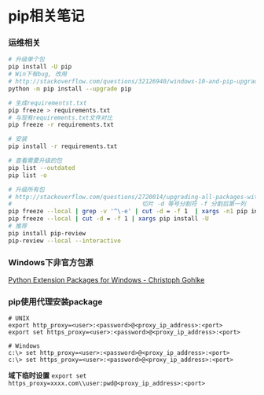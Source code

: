 pip相关笔记
==========

### 运维相关

``` bash
# 升级单个包
pip install -U pip
# Win下有bug, 改用
# http://stackoverflow.com/questions/32126940/windows-10-and-pip-upgrading-access-denied
python -m pip install --upgrade pip

# 生成requirementst.txt
pip freeze > requirements.txt
# 与现有requirements.txt文件对比
pip freeze -r requirements.txt

# 安装
pip install -r requirements.txt

# 查看需要升级的包
pip list --outdated
pip list -o

# 升级所有包
# http://stackoverflow.com/questions/2720014/upgrading-all-packages-with-pip
#                                     切片 -d 等号分割符 -f 分割后第一列
pip freeze --local | grep -v '^\-e' | cut -d = -f 1  | xargs -n1 pip install -U
pip freeze --local | cut -d = -f 1 | xargs pip install -U
# 推荐
pip install pip-review
pip-review --local --interactive
```

### Windows下非官方包源

[Python Extension Packages for Windows - Christoph Gohlke](http://www.lfd.uci.edu/~gohlke/pythonlibs/)



### pip使用代理安装package
``` shell
# UNIX
export http_proxy=<user>:<password>@<proxy_ip_address>:<port>
export set https_proxy=<user>:<password>@<proxy_ip_address>:<port>

# Windows
c:\> set http_proxy=<user>:<password>@<proxy_ip_address>:<port>
c:\> set https_proxy=<user>:<password>@<proxy_ip_address>:<port>
```

**域下临时设置**
`export set https_proxy=xxxx.com\\user:pwd@<proxy_ip_address>:<port>`
